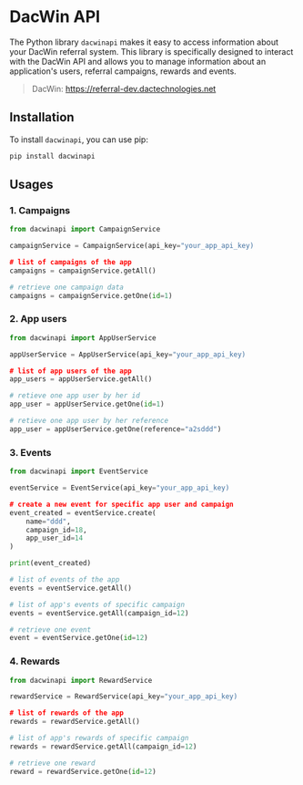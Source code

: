 # DacWin API

The Python library `dacwinapi` makes it easy to access information about your DacWin referral system. This library is specifically designed to interact with the DacWin API and allows you to manage information about an application's users, referral campaigns, rewards and events.

> DacWin: https://referral-dev.dactechnologies.net

## Installation

To install `dacwinapi`, you can use pip:

```bash
pip install dacwinapi
```

## Usages

### 1. Campaigns

```python
from dacwinapi import CampaignService

campaignService = CampaignService(api_key="your_app_api_key)

# list of campaigns of the app
campaigns = campaignService.getAll()

# retrieve one campaign data
campaigns = campaignService.getOne(id=1)
```

### 2. App users

```python
from dacwinapi import AppUserService

appUserService = AppUserService(api_key="your_app_api_key)

# list of app users of the app
app_users = appUserService.getAll()

# retieve one app user by her id
app_user = appUserService.getOne(id=1)

# retieve one app user by her reference
app_user = appUserService.getOne(reference="a2sddd")

```

### 3. Events

```python
from dacwinapi import EventService

eventService = EventService(api_key="your_app_api_key)

# create a new event for specific app user and campaign
event_created = eventService.create(
	name="ddd",
	campaign_id=18,
	app_user_id=14
)

print(event_created)

# list of events of the app
events = eventService.getAll()

# list of app's events of specific campaign
events = eventService.getAll(campaign_id=12)

# retrieve one event
event = eventService.getOne(id=12)

```

### 4. Rewards

```python
from dacwinapi import RewardService

rewardService = RewardService(api_key="your_app_api_key)

# list of rewards of the app
rewards = rewardService.getAll()

# list of app's rewards of specific campaign
rewards = rewardService.getAll(campaign_id=12)

# retrieve one reward
reward = rewardService.getOne(id=12)
```